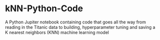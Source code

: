 # kNN-Python-Code
A Python Jupiter notebook containing code that goes all the way from reading in the Titanic data to building, hyperparameter tuning and saving a K nearest neighbors (KNN) machine learning model
